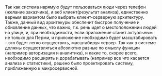 Так как система нарямую будут пользоваться люди через телефон (желание заказчика), и веб клиент(результат анализа),
единственно верным вариантом было выбрать клиент-серверную архитектуру.
Также, данный вид архитекуры обеспечит быстрое получение и обновление данных, что важно, т.к. речь идет о местоположении людей на улице, и, при необходимости,
если приложение станет актуальным не только для Перми, и приложение необходимо будет масштабировать - это будет легко осуществить, масштабируя сервер. 
Так как в системе должны осуществляться абсолютно разные по смыслу функции (например авторизация и аналитика), и какие то, скорее всего,
необходимо расширять и дорабатывать (например все что касается анализа и статистики), решено было проектировать систему, приближенную к микросервисной.
